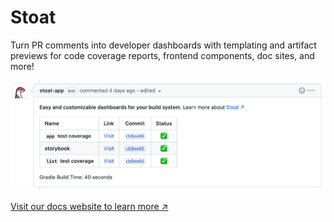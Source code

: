 # Stoat

Turn PR comments into developer dashboards with templating and artifact previews for code coverage reports, frontend components, doc sites, and more!

![comment screenshot](screenshot.png)

[Visit our docs website to learn more ↗︎](https://docs.stoat.dev/)
